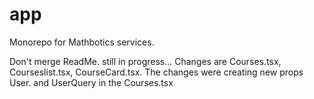 # app
Monorepo for Mathbotics services.

Don't merge ReadMe. still in progress... Changes are Courses.tsx, Courseslist.tsx, CourseCard.tsx. The changes were creating new props User. and UserQuery in the Courses.tsx
